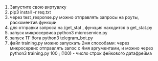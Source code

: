 1. Запустите свою виртуалку
2. pip3 install -r req.txt
3. через test_response.py можно отправлять запросы на роуты, раскоментив функции
4. для отправки запроса на /get_stat , функция находится в get_stat.py
5. запуск микросервиса python3 microservice.py
6. запуск ТГ бота python3 telegram_bot.py
7. файл training.py можно запускать 2мя способами: через микросервис отправлять запос с 4мя аргументами, и можно через
   python3 training.py 100 ; (100) - число строк фейкового датафрейма
